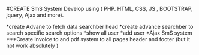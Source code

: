#CREATE SmS System
Develop using ( PHP. HTML, CSS, JS , BOOTSTRAP, jquery, Ajax and more).

*create Advane to fetch data searchber head
*create advance searchber to search specific search options
*show all user
*add user
*Ajax SmS system
***Create Invoice to and pdf system to all pages header and footer  (but it not work absolutely )
